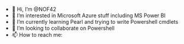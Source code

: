 - 👋 Hi, I’m @NOF42
- 👀 I’m interested in Microsoft Azure stuff including MS Power BI
- 🌱 I’m currently learning Pearl and trying to write Powershell cmdlets
- 💞️ I’m looking to collaborate on Powershell 
- 📫 How to reach me:

<!---
NOF42/NOF42 is a ✨ special ✨ repository because its `README.md` (this file) appears on your GitHub profile.
You can click the Preview link to take a look at your changes.
--->
